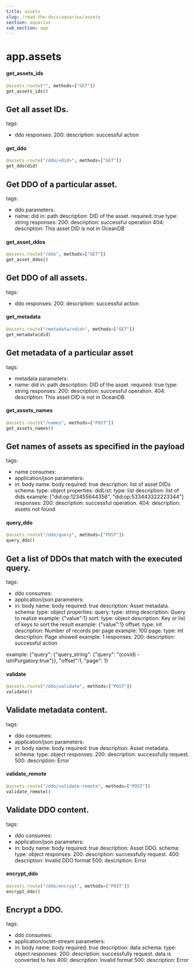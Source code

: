 ```yaml
---
title: assets
slug: /read-the-docs/aquarius/assets
section: aquarius
sub_section: app
---
```

<a name="app.assets"></a>
# app.assets

<a name="app.assets.get_assets_ids"></a>
#### get\_assets\_ids

```python
@assets.route("", methods=["GET"])
get_assets_ids()
```

Get all asset IDs.
---
tags:
  - ddo
responses:
  200:
    description: successful action

<a name="app.assets.get_ddo"></a>
#### get\_ddo

```python
@assets.route("/ddo/<did>", methods=["GET"])
get_ddo(did)
```

Get DDO of a particular asset.
---
tags:
  - ddo
parameters:
  - name: did
    in: path
    description: DID of the asset.
    required: true
    type: string
responses:
  200:
    description: successful operation
  404:
    description: This asset DID is not in OceanDB

<a name="app.assets.get_asset_ddos"></a>
#### get\_asset\_ddos

```python
@assets.route("/ddo", methods=["GET"])
get_asset_ddos()
```

Get DDO of all assets.
---
tags:
  - ddo
responses:
  200:
    description: successful action

<a name="app.assets.get_metadata"></a>
#### get\_metadata

```python
@assets.route("/metadata/<did>", methods=["GET"])
get_metadata(did)
```

Get metadata of a particular asset
---
tags:
  - metadata
parameters:
  - name: did
    in: path
    description: DID of the asset.
    required: true
    type: string
responses:
  200:
    description: successful operation.
  404:
    description: This asset DID is not in OceanDB.

<a name="app.assets.get_assets_names"></a>
#### get\_assets\_names

```python
@assets.route("/names", methods=["POST"])
get_assets_names()
```

Get names of assets as specified in the payload
---
tags:
  - name
consumes:
  - application/json
parameters:
  - in: body
    name: body
    required: true
    description: list of asset DIDs
    schema:
      type: object
      properties:
        didList:
          type: list
          description: list of dids
          example: ["did:op:123455644356", "did:op:533443322223344"]
responses:
  200:
    description: successful operation.
  404:
    description: assets not found

<a name="app.assets.query_ddo"></a>
#### query\_ddo

```python
@assets.route("/ddo/query", methods=["POST"])
query_ddo()
```

Get a list of DDOs that match with the executed query.
---
tags:
  - ddo
consumes:
  - application/json
parameters:
  - in: body
    name: body
    required: true
    description: Asset metadata.
    schema:
      type: object
      properties:
        query:
          type: string
          description: Query to realize
          example: {"value":1}
        sort:
          type: object
          description: Key or list of keys to sort the result
          example: {"value":1}
        offset:
          type: int
          description: Number of records per page
          example: 100
        page:
          type: int
          description: Page showed
          example: 1
responses:
  200:
    description: successful action

example:
    {"query": {"query_string": {"query": "(covid) -isInPurgatory:true"}}, "offset":1, "page": 1}

<a name="app.assets.validate"></a>
#### validate

```python
@assets.route("/ddo/validate", methods=["POST"])
validate()
```

Validate metadata content.
---
tags:
  - ddo
consumes:
  - application/json
parameters:
  - in: body
    name: body
    required: true
    description: Asset metadata.
    schema:
      type: object
responses:
  200:
    description: successfully request.
  500:
    description: Error

<a name="app.assets.validate_remote"></a>
#### validate\_remote

```python
@assets.route("/ddo/validate-remote", methods=["POST"])
validate_remote()
```

Validate DDO content.
---
tags:
  - ddo
consumes:
  - application/json
parameters:
  - in: body
    name: body
    required: true
    description: Asset DDO.
    schema:
      type: object
responses:
  200:
    description: successfully request.
  400:
    description: Invalid DDO format
  500:
    description: Error

<a name="app.assets.encrypt_ddo"></a>
#### encrypt\_ddo

```python
@assets.route("/ddo/encrypt", methods=["POST"])
encrypt_ddo()
```

Encrypt a DDO.
---
tags:
  - ddo
consumes:
  - application/octet-stream
parameters:
  - in: body
    name: body
    required: true
    description: data
    schema:
      type: object
responses:
  200:
    description: successfully request. data is converted to hex
  400:
    description: Invalid format
  500:
    description: Error


